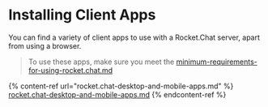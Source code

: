 # Installing Client Apps

You can find a variety of client apps to use with a Rocket.Chat server, apart from using a browser.

> To use these apps, make sure you meet the [minimum-requirements-for-using-rocket.chat.md](minimum-requirements-for-using-rocket.chat.md "mention")

{% content-ref url="rocket.chat-desktop-and-mobile-apps.md" %}
[rocket.chat-desktop-and-mobile-apps.md](rocket.chat-desktop-and-mobile-apps.md)
{% endcontent-ref %}
